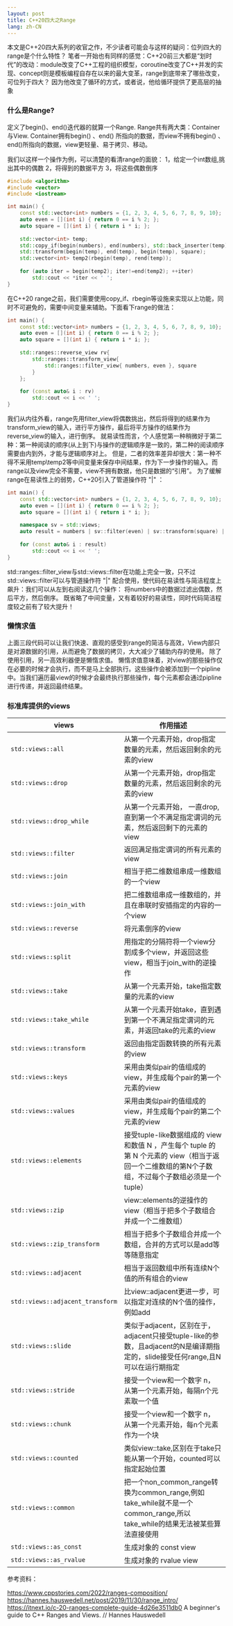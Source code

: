 ```yaml
---
layout: post
title: C++20四大之Range
lang: zh-CN
---
```


本文是C++20四大系列的收官之作，不少读者可能会与这样的疑问：位列四大的range是个什么特性？
笔者一开始也有同样的感觉：C++20前三大都是“划时代”的改动：module改变了C++工程的组织模型，coroutine改变了C++并发的实现、concept则是模板编程自存在以来的最大变革，range到底带来了哪些改变，可位列于四大？
因为他改变了循环的方式，或者说，他给循环提供了更高层的抽象

<!--more-->

### 什么是Range?
定义了begin()、end()迭代器的就算一个Range. Range共有两大类：Container与View. Container拥有begin() 、end() 所指向的数据，而view不拥有begin() 、end()所指向的数据，view更轻量、易于拷贝、移动。

我们以这样一个操作为例，可以清楚的看清range的面貌：
1，给定一个int数组,挑出其中的偶数
2，将得到的数据平方
3，将这些偶数倒序
~~~cpp
#include <algorithm>
#include <vector>
#include <iostream>

int main() {
    const std::vector<int> numbers = {1, 2, 3, 4, 5, 6, 7, 8, 9, 10};
    auto even = [](int i) { return 0 == i % 2; };
    auto square = [](int i) { return i * i; };
    
    std::vector<int> temp;    
    std::copy_if(begin(numbers), end(numbers), std::back_inserter(temp), even);
    std::transform(begin(temp), end(temp), begin(temp), square);
    std::vector<int> temp2(rbegin(temp), rend(temp));
    
    for (auto iter = begin(temp2); iter!=end(temp2); ++iter)
        std::cout << *iter << ' ';                                  
}
~~~

在C++20 range之前，我们需要使用copy_if、rbegin等设施来实现以上功能，同时不可避免的，需要中间变量来辅助。下面看下range的做法：

~~~cpp
int main() {
    const std::vector<int> numbers = {1, 2, 3, 4, 5, 6, 7, 8, 9, 10};
    auto even = [](int i) { return 0 == i % 2; };
    auto square = [](int i) { return i * i; };
    
    std::ranges::reverse_view rv{ 
        std::ranges::transform_view{
            std::ranges::filter_view{ numbers, even }, square
        }
    };
    
    for (const auto& i : rv)
        std::cout << i << ' ';                            
}
~~~
我们从内往外看，range先用filter_view将偶数挑出，然后将得到的结果作为transform_view的输入，进行平方操作，最后将平方操作的结果作为reverse_view的输入，进行倒序。
就易读性而言，个人感觉第一种稍微好于第二种：第一种阅读的顺序(从上到下)与操作的逻辑顺序是一致的，第二种的阅读顺序需要由内到外，才能与逻辑顺序对上。
但是，二者的效率差异却很大：第一种不得不采用temp\temp2等中间变量来保存中间结果，作为下一步操作的输入。而range以及view完全不需要，view不拥有数据，他只是数据的“引用”。
为了缓解range在易读性上的弱势，C++20引入了管道操作符 "|" ：

~~~cpp
int main() {
    const std::vector<int> numbers = {1, 2, 3, 4, 5, 6, 7, 8, 9, 10};
    auto even = [](int i) { return 0 == i % 2; };
    auto square = [](int i) { return i * i; };
    
    namespace sv = std::views;
    auto result = numbers | sv::filter(even) | sv::transform(square) | sv::reverse;
    
    for (const auto& i : result)
        std::cout << i << ' ';                                
}
~~~
std::ranges::filter_view与std::views::filter在功能上完全一致，只不过std::views::filter可以与管道操作符 "|" 配合使用，使代码在易读性与简洁程度上飙升：我们可以从左到右阅读这几个操作：
将numbers中的数据过滤出偶数，然后平方，然后倒序。
既省略了中间变量，又有着较好的易读性，同时代码简洁程度较之前有了较大提升！

### 懒惰求值
上面三段代码可以让我们快速、直观的感受到range的简洁与高效，View内部只是对源数据的引用，从而避免了数据的拷贝，大大减少了辅助内存的使用。
除了使用引用，另一高效利器便是懒惰求值。
懒惰求值意味着，对view的那些操作仅在必要的时候才会执行，而不是马上全部执行。这些操作会被添加到一个pipline中。当我们遍历最view的时候才会最终执行那些操作，每个元素都会通过pipline进行传递，并返回最终结果。

### 标准库提供的views

|       views           | 作用描述  |
|-----------------------|-----------|
| `std::views::all`     | 从第一个元素开始，drop指定数量的元素，然后返回剩余的元素的view |
| `std::views::drop`    | 从第一个元素开始，drop指定数量的元素，然后返回剩余的元素的view |
| `std::views::drop_while` | 从第一个元素开始， 一直drop,直到第一个不满足指定谓词的元素，然后返回剩下的元素的view |
| `std::views::filter`  | 返回满足指定谓词的所有元素的view |
| `std::views::join`    | 相当于把二维数组串成一维数组的一个view |
| `std::views::join_with` | 把二维数组串成一维数组的，并且在串联时安插指定的内容的一个view |
| `std::views::reverse` | 将元素倒序的view |
| `std::views::split`   | 用指定的分隔符将一个view分割成多个view，并返回这些view，相当于join_with的逆操作 |
| `std::views::take`    | 从第一个元素开始，take指定数量的元素的view |
| `std::views::take_while` | 从第一个元素开始take，直到遇到第一个不满足指定谓词的元素，并返回take的元素的view |
| `std::views::transform` | 返回由指定函数转换的所有元素的view |
| `std::views::keys`    | 采用由类似pair的值组成的view，并生成每个pair的第一个元素的view |
| `std::views::values`  | 采用由类似pair的值组成的view，并生成每个pair的第二个元素的view |
| `std::views::elements` | 接受tuple-like数据组成的 view 和数值 N ，产生每个 tuple 的第 N 个元素的 view（相当于返回一个二维数组的第N个子数组，不过每个子数组必须是一个tuple） |
| `std::views::zip`     | view::elements的逆操作的view（相当于把多个子数组合并成一个二维数组） |
| `std::views::zip_transform` | 相当于把多个子数组合并成一个数组，合并的方式可以是add等等随意指定 |
| `std::views::adjacent` | 相当于返回数组中所有连续N个值的所有组合的view |
| `std::views::adjacent_transform` | 比view::adjacent更进一步，可以指定对连续的N个值的操作，例如add |
| `std::views::slide`   | 类似于adjacent，区别在于，adjacent只接受tuple-like的参数，且adjacent的N是编译期指定的，slide接受任何range,且N可以在运行期指定 |
| `std::views::stride`  | 接受一个view和一个数字 n， 从第一个元素开始，每隔n个元素取一个值 |
| `std::views::chunk`   | 接受一个view和一个数字 n， 从第一个元素开始，每n个元素作为一个块 |
| `std::views::counted` | 类似view::take,区别在于take只能从第一个开始，counted可以指定起始位置 |
| `std::views::common`  | 把一个non_common_range转换为common_range,例如take_while就不是一个common_range,所以take_while的结果无法被某些算法直接使用 |
| `std::views::as_const` | 生成对象的 const view |
| `std::views::as_rvalue` | 生成对象的 rvalue view |


参考资料：

https://www.cppstories.com/2022/ranges-composition/
https://hannes.hauswedell.net/post/2019/11/30/range_intro/
https://itnext.io/c-20-ranges-complete-guide-4d26e3511db0
A beginner's guide to C++ Ranges and Views. // Hannes Hauswedell
